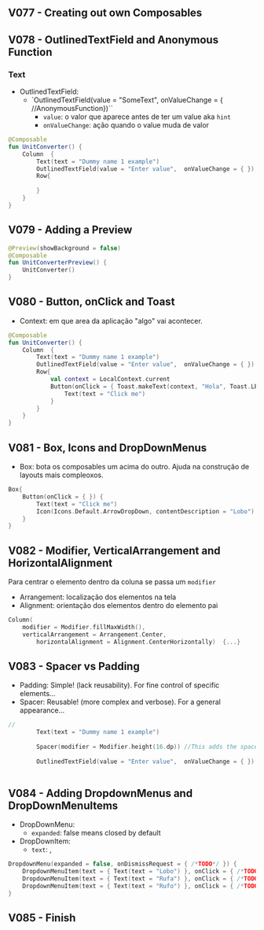 ## V077 - Creating out own Composables

## V078 - OutlinedTextField and Anonymous Function

### Text
- OutlinedTextField:
  - `OutlinedTextField(value = "SomeText",  onValueChange = { //AnonymousFunction})``
    - `value`: o valor que aparece antes de ter um value aka `hint`
    - `onValueChange`: ação quando o value muda de valor

``` kt
@Composable
fun UnitConverter() {
    Column  {
        Text(text = "Dummy name 1 example")
        OutlinedTextField(value = "Enter value",  onValueChange = { })
        Row{
            
        }
    }
}
``` 
## V079 - Adding a Preview

``` kt
@Preview(showBackground = false)
@Composable
fun UnitConverterPreview() {
    UnitConverter()
}
```
## V080 - Button, onClick and Toast
- Context: em que area da aplicação "algo" vai acontecer.

``` kt
@Composable
fun UnitConverter() {
    Column  {
        Text(text = "Dummy name 1 example")
        OutlinedTextField(value = "Enter value",  onValueChange = { })
        Row{
            val context = LocalContext.current
            Button(onClick = { Toast.makeText(context, "Hola", Toast.LENGTH_LONG).show() }) {
                Text(text = "Click me")
            }
        }
    }
}
```

## V081 - Box, Icons and DropDownMenus
- Box: bota os composables um acima do outro. Ajuda na construção de layouts mais compleoxos.

``` kt
Box{
    Button(onClick = { }) {
        Text(text = "Click me")
        Icon(Icons.Default.ArrowDropDown, contentDescription = "Lobo")
    }
}
```
## V082 - Modifier, VerticalArrangement and HorizontalAlignment
Para centrar o elemento dentro da coluna se passa um `modifier`
- Arrangement: localização dos elementos na tela
- Alignment: orientação dos elementos dentro do elemento pai

``` kt
Column(
    modifier = Modifier.fillMaxWidth(),
    verticalArrangement = Arrangement.Center,
        horizontalAlignment = Alignment.CenterHorizontally)  {...}
```
## V083 - Spacer vs Padding
- Padding: Simple! (lack reusability). For fine control of specific elements...
- Spacer: Reusable! (more complex and verbose). For a general appearance...

``` kt
//
        Text(text = "Dummy name 1 example")
  
        Spacer(modifier = Modifier.height(16.dp)) //This adds the space between elements
  
        OutlinedTextField(value = "Enter value",  onValueChange = { })
  
```
## V084 - Adding DropdownMenus and DropDownMenuItems
- DropDownMenu:
  - `expanded`: false means closed by default
- DropDownItem:
  - `text`: ,

``` kt
DropdownMenu(expanded = false, onDismissRequest = { /*TODO*/ }) {
    DropdownMenuItem(text = { Text(text = "Lobo") }, onClick = { /*TODO*/ })
    DropdownMenuItem(text = { Text(text = "Rufa") }, onClick = { /*TODO*/ })
    DropdownMenuItem(text = { Text(text = "Rufo") }, onClick = { /*TODO*/ })
}
```

## V085 - Finish